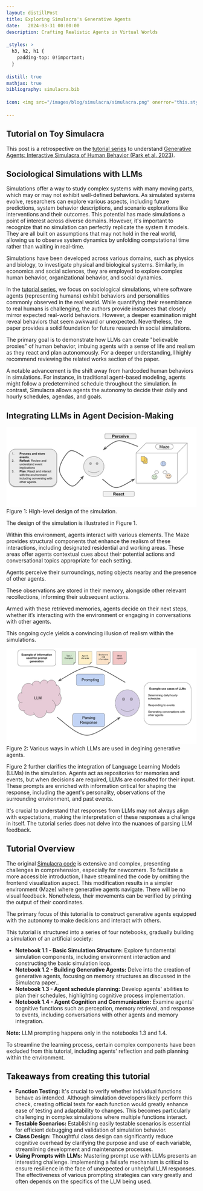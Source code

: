 ```yaml
---
layout: distillPost
title: Exploring Simulacra's Generative Agents
date:   2024-03-31 00:00:00
description: Crafting Realistic Agents in Virtual Worlds

_styles: >
  h3, h2, h1 {
    padding-top: 0!important;
  }

distill: true
mathjax: true
bibliography: simulacra.bib

icon: <img src="/images/blog/simulacra/simulacra.png" onerror="this.style.display='none'" style="border:0"/>

---
```

## Tutorial on Toy Simulacra

This post is a retrospective on the [tutorial series](/teaching/tutorials) to understand <a href="https://arxiv.org/abs/2304.03442" target="_blank">Generative Agents: Interactive Simulacra of Human Behavior (Park et al. 2023)</a><d-cite key="park2023generative"></d-cite>.

## Sociological Simulations with LLMs

Simulations offer a way to study complex systems with many moving parts, which may or may not exhibit well-defined behaviors. As simulated systems evolve, researchers can explore various aspects, including future predictions, system behavior descriptions, and scenario explorations like interventions and their outcomes. This potential has made simulations a point of interest across diverse domains. However, it's important to recognize that no simulation can perfectly replicate the system it models. They are all built on assumptions that may not hold in the real world, allowing us to observe system dynamics by unfolding computational time rather than waiting in real-time.

Simulations have been developed across various domains, such as physics and biology, to investigate physical and biological systems. Similarly, in economics and social sciences, they are employed to explore complex human behavior, organizational behavior, and social dynamics.

In the [tutorial series](/teaching/tutorials), we focus on sociological simulations, where software agents (representing humans) exhibit behaviors and personalities commonly observed in the real world. While quantifying their resemblance to real humans is challenging, the authors provide instances that closely mirror expected real-world behaviors. However, a deeper examination might reveal behaviors that seem awkward or unexpected. Nevertheless, the paper provides a solid foundation for future research in social simulations.

The primary goal is to demonstrate how LLMs can create "believable proxies" of human behavior, imbuing agents with a sense of life and realism as they react and plan autonomously. For a deeper understanding, I highly recommend reviewing the related works section of the paper.

A notable advancement is the shift away from hardcoded human behaviors in simulations. For instance, in traditional agent-based modeling, agents might follow a predetermined schedule throughout the simulation. In contrast, Simulacra allows agents the autonomy to decide their daily and hourly schedules, agendas, and goals.


## Integrating LLMs in Agent Decision-Making

<div class="row mt-3" markdown="0">
  <div class="col-sm mt-3 mt-md-0">
    <img class="img-fluid rounded z-depth-1" src="/images/blog/simulacra/simulacra-design.png">
  </div>
</div>
<div class="caption" markdown="0">
  Figure 1: High-level design of the simulation.
</div>

The design of the simulation is illustrated in Figure 1.

Within this environment, agents interact with various elements. The Maze provides structural components that enhance the realism of these interactions, including designated residential and working areas. These areas offer agents contextual cues about their potential actions and conversational topics appropriate for each setting.

Agents perceive their surroundings, noting objects nearby and the presence of other agents.

These observations are stored in their memory, alongside other relevant recollections, informing their subsequent actions.

Armed with these retrieved memories, agents decide on their next steps, whether it’s interacting with the environment or engaging in conversations with other agents.

This ongoing cycle yields a convincing illusion of realism within the simulations.

<div class="row mt-3" markdown="0">
  <div class="col-sm mt-3 mt-md-0">
    <img class="img-fluid rounded z-depth-1" src="/images/blog/simulacra/prompt-uses.png">
  </div>
</div>
<div class="caption" markdown="0">
  Figure 2: Various ways in which LLMs are used in degining generative agents.
</div>

Figure 2 further clarifies the integration of Language Learning Models (LLMs) in the simulation. Agents act as repositories for memories and events, but when decisions are required, LLMs are consulted for their input. These prompts are enriched with information critical for shaping the response, including the agent's personality, observations of the surrounding environment, and past events.

It's crucial to understand that responses from LLMs may not always align with expectations, making the interpretation of these responses a challenge in itself. The tutorial series does not delve into the nuances of parsing LLM feedback.

## Tutorial Overview

The original [Simulacra code](https://github.com/joonspk-research/generative_agents) is extensive and complex, presenting challenges in comprehension, especially for newcomers. To facilitate a more accessible introduction, I have streamlined the code by omitting the frontend visualization aspect. This modification results in a simpler environment (Maze) where generative agents navigate. There will be no visual feedback. Nonetheless, their movements can be verified by printing the output of their coordinates.

The primary focus of this tutorial is to construct generative agents equipped with the autonomy to make decisions and interact with others.

This tutorial is structured into a series of four notebooks, gradually building a simulation of an artificial society:

<ul>
  <li> <b>Notebook 1.1 - Basic Simulation Structure:</b>  Explore fundamental simulation components, including environment interaction and constructing the basic simulation loop.</li>
  <li> <b>Notebook 1.2 - Building Generative Agents:</b> Delve into the creation of generative agents, focusing on memory structures as discussed in the Simulacra paper..</li>
  <li> <b>Notebook 1.3 - Agent schedule planning:</b> Develop agents' abilities to plan their schedules, highlighting cognitive process implementation.</li>
  <li> <b>Notebook 1.4 - Agent Cognition and Communication:</b> Examine agents' cognitive functions such as perception, memory retrieval, and response to events, including conversations with other agents and memory integration.</li>
</ul>

<b>Note:</b> LLM prompting happens only in the notebooks 1.3 and 1.4. 

To streamline the learning process, certain complex components have been excluded from this tutorial, including agents' reflection and path planning within the environment.

## Takeaways from creating this tutorial

<ul>
<li><b>Function Testing:</b> It's crucial to verify whether individual functions behave as intended. Although simulation developers likely perform this check, creating official tests for each function would greatly enhance ease of testing and adaptability to changes. This becomes particularly challenging in complex simulations where multiple functions interact.</li>
<li><b>Testable Scenarios:</b> Establishing easily testable scenarios is essential for efficient debugging and validation of simulation behavior.</li>
<li><b>Class Design:</b> Thoughtful class design can significantly reduce cognitive overhead by clarifying the purpose and use of each variable, streamlining development and maintenance processes.</li>
<li><b>Using Prompts with LLMs:</b> Mastering prompt use with LLMs presents an interesting challenge. Implementing a failsafe mechanism is critical to ensure resilience in the face of unexpected or unhelpful LLM responses. The effectiveness of various prompting strategies can vary greatly and often depends on the specifics of the LLM being used.</li>
</ul>